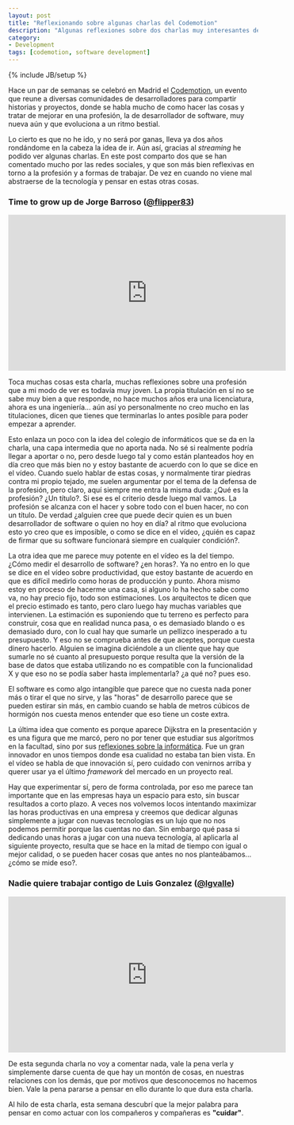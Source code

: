 ```yaml
---
layout: post
title: "Reflexionando sobre algunas charlas del Codemotion"
description: "Algunas reflexiones sobre dos charlas muy interesantes del Codemotion"
category: 
- Development
tags: [codemotion, software development]
---
```

{% include JB/setup %}

Hace un par de semanas se celebró en Madrid el [Codemotion](), un evento que reune a diversas comunidades de desarrolladores para compartir historias y proyectos, donde se habla mucho de como hacer las cosas y tratar de mejorar en una profesión, la de desarrollador de software, muy nueva aún y que evoluciona a un ritmo bestial. 

Lo cierto es que no he ido, y no será por ganas, lleva ya dos años rondándome en la cabeza la idea de ir. Aún así, gracias al *streaming* he podido ver algunas charlas. En este post comparto dos que se han comentado mucho por las redes sociales, y que son más bien reflexivas en torno a la profesión y a formas de trabajar. De vez en cuando no viene mal abstraerse de la tecnología y pensar en estas otras cosas.

### Time to grow up de Jorge Barroso ([@flipper83](https://twitter.com/flipper83))

<iframe width="560" height="315" src="https://www.youtube.com/embed/2jaPgSiy1jg" frameborder="0" allowfullscreen></iframe>

Toca muchas cosas esta charla, muchas reflexiones sobre una profesión que a mi modo de ver es todavía muy joven. La propia titulación en sí no se sabe muy bien a que responde, no hace muchos años era una licenciatura, ahora es una ingeniería... aún así yo personalmente no creo mucho en las titulaciones, dicen que tienes que terminarlas lo antes posible para poder empezar a aprender.

Esto enlaza un poco con la idea del colegio de informáticos que se da en la charla, una capa intermedia que no aporta nada. No sé si realmente podría llegar a aportar o no, pero desde luego tal y como están planteados hoy en día creo que más bien no y estoy bastante de acuerdo con lo que se dice en el vídeo. Cuando suelo hablar de estas cosas, y normalmente tirar piedras contra mi propio tejado, me suelen argumentar por el tema de la defensa de la profesión, pero claro, aquí siempre me entra la misma duda: ¿Qué es la profesión? ¿Un título?. Si ese es el criterio desde luego mal vamos. La profesión se alcanza con el hacer y sobre todo con el buen hacer, no con un título. De verdad ¿alguien cree que puede decir quien es un buen desarrollador de software o quien no hoy en día? al ritmo que evoluciona esto yo creo que es imposible, o como se dice en el vídeo, ¿quién es capaz de firmar que su software funcionará siempre en cualquier condición?.

La otra idea que me parece muy potente en el vídeo es la del tiempo. ¿Cómo medir el desarrollo de software? ¿en horas?. Ya no entro en lo que se dice en el vídeo sobre productividad, que estoy bastante de acuerdo en que es difícil medirlo como horas de producción y punto. Ahora mismo estoy en proceso de hacerme una casa, si alguno lo ha hecho sabe como va, no hay precio fijo, todo son estimaciones. Los arquitectos te dicen que el precio estimado es tanto, pero claro luego hay muchas variables que intervienen. La estimación es suponiendo que tu terreno es perfecto para construir, cosa que en realidad nunca pasa, o es demasiado blando o es demasiado duro, con lo cual hay que sumarle un pellizco inesperado a tu presupuesto. Y eso no se comprueba antes de que aceptes, porque cuesta dinero hacerlo. Alguien se imagina diciéndole a un cliente que hay que sumarle no sé cuanto al presupuesto porque resulta que la versión de la base de datos que estaba utilizando no es compatible con la funcionalidad X y que eso no se podía saber hasta implementarla? ¿a qué no? pues eso.

El software es como algo intangible que parece que no cuesta nada poner más o tirar el que no sirve, y las "horas" de desarrollo parece que se pueden estirar sin más, en cambio cuando se habla de metros cúbicos de hormigón nos cuesta menos entender que eso tiene un coste extra.

La última idea que comento es porque aparece Dijkstra en la presentación y es una figura que me marcó, pero no por tener que estudiar sus algoritmos en la facultad, sino por sus [reflexiones sobre la informática](http://psanxiao.com/the-humble-programmer). Fue un gran innovador en unos tiempos donde esa cualidad no estaba tan bien vista. En el vídeo se habla de que innovación sí, pero cuidado con venirnos arriba y querer usar ya el último *framework* del mercado en un proyecto real.

Hay que experimentar sí, pero de forma controlada, por eso me parece tan importante que en las empresas haya un espacio para esto, sin buscar resultados a corto plazo. A veces nos volvemos locos intentando maximizar las horas productivas en una empresa y creemos que dedicar algunas simplemente a jugar con nuevas tecnologías es un lujo que no nos podemos permitir porque las cuentas no dan. Sin embargo qué pasa si dedicando unas horas a jugar con una nueva tecnología, al aplicarla al siguiente proyecto, resulta que se hace en la mitad de tiempo con igual o mejor calidad, o se pueden hacer cosas que antes no nos planteábamos... ¿cómo se mide eso?.

### Nadie quiere trabajar contigo de Luis Gonzalez ([@lgvalle](https://twitter.com/lgvalle))

<iframe width="560" height="315" src="https://www.youtube.com/embed/cce0e4hOXIU" frameborder="0" allowfullscreen></iframe>

De esta segunda charla no voy a comentar nada, vale la pena verla y simplemente darse cuenta de que hay un montón de cosas, en nuestras relaciones con los demás, que por motivos que desconocemos no hacemos bien. Vale la pena pararse a pensar en ello durante lo que dura esta charla.

Al hilo de esta charla, esta semana descubrí que la mejor palabra para pensar en como actuar con los compañeros y compañeras es **"cuidar"**.

